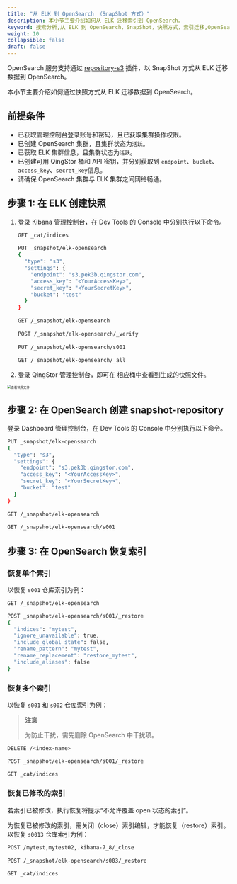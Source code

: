 ```yaml
---
title: "从 ELK 到 OpenSearch （SnapShot 方式）"
description: 本小节主要介绍如何从 ELK 迁移索引到 OpenSearch。 
keyword: 搜索分析,从 ELK 到 OpenSearch，SnapShot，快照方式，索引迁移,OpenSearch,搜索引擎,大数据
weight: 10
collapsible: false
draft: false
---
```


OpenSearch 服务支持通过 [repository-s3](https://opensearch.org/docs/latest/opensearch/snapshot-restore/#amazon-s3) 插件，以 SnapShot 方式从 ELK 迁移数据到 OpenSearch。

本小节主要介绍如何通过快照方式从 ELK 迁移数据到 OpenSearch。

## 前提条件

- 已获取管理控制台登录账号和密码，且已获取集群操作权限。
- 已创建 OpenSearch 集群，且集群状态为`活跃`。
- 已获取 ELK 集群信息，且集群状态为`活跃`。
- 已创建可用 QingStor 桶和 API 密钥，并分别获取到 `endpoint`、`bucket`、`access_key`、`secret_key`信息。
- 请确保 OpenSearch 集群与 ELK 集群之间网络畅通。

## 步骤 1: 在 ELK 创建快照

1. 登录 Kibana 管理控制台，在 Dev Tools 的 Console 中分别执行以下命令。
   
   ```bash
   GET _cat/indices
    
   PUT _snapshot/elk-opensearch
   {
     "type": "s3",
     "settings": {
       "endpoint": "s3.pek3b.qingstor.com",
       "access_key": "<YourAccessKey>",
       "secret_key": "<YourSecretKey>",
       "bucket": "test"
     }
   }
    
   GET /_snapshot/elk-opensearch
    
   POST /_snapshot/elk-opensearch/_verify
    
   PUT /_snapshot/elk-opensearch/s001
    
   GET /_snapshot/elk-opensearch/_all
   ```

2. 登录 QingStor 管理控制台，即可在 相应桶中查看到生成的快照文件。

  <img src="../../../_images/check_elk_snapshot.png" alt="查看快照文件" style="zoom:50%;" />

## 步骤 2: 在 OpenSearch 创建 snapshot-repository

登录 Dashboard 管理控制台，在 Dev Tools 的 Console 中分别执行以下命令。

```bash
PUT _snapshot/elk-opensearch
{
  "type": "s3",
  "settings": {
    "endpoint": "s3.pek3b.qingstor.com",
    "access_key": "<YourAccessKey>",
    "secret_key": "<YourSecretKey>",
    "bucket": "test"
  }
}
 
GET /_snapshot/elk-opensearch
 
GET /_snapshot/elk-opensearch/s001

```

## 步骤 3: 在 OpenSearch 恢复索引

### 恢复单个索引

以恢复 `s001` 仓库索引为例：

```bash
GET /_snapshot/elk-opensearch

POST _snapshot/elk-opensearch/s001/_restore
{
  "indices": "mytest",
  "ignore_unavailable": true,
  "include_global_state": false,
  "rename_pattern": "mytest",
  "rename_replacement": "restore_mytest",
  "include_aliases": false
}
```

### 恢复多个索引

以恢复 `s001` 和 `s002` 仓库索引为例：

> **注意**
> 
> 为防止干扰，需先删除 OpenSearch 中干扰项。

```bash
DELETE /<index-name>

POST _snapshot/elk-opensearch/s001/_restore

GET _cat/indices
```

### 恢复已修改的索引

若索引已被修改，执行恢复将提示“不允许覆盖 open 状态的索引”。

为恢复已被修改的索引，需关闭（close）索引编辑，才能恢复（restore）索引。以恢复 `s0013` 仓库索引为例：

```bash
POST /mytest,mytest02,.kibana-7_8/_close
 
POST /_snapshot/elk-opensearch/s003/_restore
 
GET _cat/indices
```
